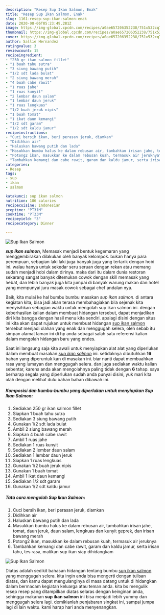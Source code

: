 ```yaml
---
description: "Resep Sup Ikan Salmon, Enak"
title: "Resep Sup Ikan Salmon, Enak"
slug: 1161-resep-sup-ikan-salmon-enak
date: 2020-08-06T05:23:49.281Z
image: https://img-global.cpcdn.com/recipes/a0ae657206352238/751x532cq70/sup-ikan-salmon-foto-resep-utama.jpg
thumbnail: https://img-global.cpcdn.com/recipes/a0ae657206352238/751x532cq70/sup-ikan-salmon-foto-resep-utama.jpg
cover: https://img-global.cpcdn.com/recipes/a0ae657206352238/751x532cq70/sup-ikan-salmon-foto-resep-utama.jpg
author: Sallie Hernandez
ratingvalue: 3
reviewcount: 15
recipeingredient:
- "250 gr ikan salmon fillet"
- "1 buah tahu sutra"
- "3 siung bawang putih"
- "1/2 sdt lada bulat"
- "2 siung bawang merah"
- "4 buah cabe rawit"
- "1 ruas jahe"
- "1 ruas kunyit"
- "2 lembar daun salam"
- "1 lembar daun jeruk"
- "1 ruas lengkuas"
- "1/2 buah jeruk nipis"
- "1 buah tomat"
- "1 ikat daun kemangi"
- "1/2 sdt garam"
- "1/2 sdt kaldu jamur"
recipeinstructions:
- "Cuci bersih ikan, beri perasan jeruk, diamkan"
- "Didihkan air"
- "Haluskan bawang putih dan lada"
- "Masukkan bumbu halus ke dalam rebusan air, tambahkan irisan jahe, tomat, daun jeruk, daun salam, lengkuas dan kunyit geprek, dan irisan bawang merah"
- "Potong2 ikan, masukkan ke dalam rebusan kuah, termasuk air jeruknya"
- "Tambahkan kemangi dan cabe rawit, garam dan kaldu jamur, serta irisan tahu, tes rasa, matikan sup ikan siap dihidangkam"
categories:
- Resep
tags:
- sup
- ikan
- salmon

katakunci: sup ikan salmon 
nutrition: 106 calories
recipecuisine: Indonesian
preptime: "PT31M"
cooktime: "PT33M"
recipeyield: "3"
recipecategory: Dinner

---
```



![Sup Ikan Salmon](https://img-global.cpcdn.com/recipes/a0ae657206352238/751x532cq70/sup-ikan-salmon-foto-resep-utama.jpg)

<b><i>sup ikan salmon</i></b>, Memasak menjadi bentuk kegemaran yang menggembirakan dilakukan oleh banyak kelompok. bukan hanya para perempuan, sebagian laki laki juga banyak juga yang tertarik dengan hobi ini. walau hanya untuk sekedar seru seruan dengan rekan atau memang sudah menjadi hobi dalam dirinya. maka dari itu dalam dunia restoran sekarang sangat banyak ditemukan cowok dengan skill memasak yang hebat, dan lebih banyak juga kita jumpai di banyak warung makan dan hotel yang mempunyai juru masak cowok sebagai chef andalan nya.



Baik, kita mulai ke hal bumbu bumbu masakan <i>sup ikan salmon</i>. di antara kegiatan kita, bisa jadi akan terasa membahagiakan bila sejenak kita menyisihkan sebagian waktu untuk mengolah sup ikan salmon ini. dengan keberhasilan kalian dalam membuat hidangan tersebut, dapat menjadikan diri kita bangga dengan hasil menu kita sendiri. apalagi disini dengan situs ini kita akan dapat rujukan untuk membuat hidangan <u>sup ikan salmon</u> tersebut menjadi olahan yang enak dan menggugah selera, oleh sebab itu simpan alamat laman ini di hp anda sebagai salah satu referensi kalian dalam mengolah hidangan baru yang endes.


Saat ini langsung saja kita awali untuk menyiapkan alat alat yang diperlukan dalam membuat masakan <u><i>sup ikan salmon</i></u> ini. setidaknya dibutuhkan <b>16</b> bahan yang diperuntuk kan di masakan ini. biar nanti dapat membuahkan rasa yang lumayan dan menggugah selera. dan juga sediakan waktu kalian sebentar, karena anda akan mengolahnya paling tidak dengan <b>6</b> tahap. saya berharap segala yang diperlukan sudah anda punyai disini, yuk mari kita olah dengan melihat dulu bahan bahan dibawah ini.

<!--inarticleads1-->

##### Komposisi dan bumbu-bumbu yang diperlukan untuk menyiapkan Sup Ikan Salmon:

1. Sediakan 250 gr ikan salmon fillet
1. Siapkan 1 buah tahu sutra
1. Sediakan 3 siung bawang putih
1. Gunakan 1/2 sdt lada bulat
1. Ambil 2 siung bawang merah
1. Siapkan 4 buah cabe rawit
1. Ambil 1 ruas jahe
1. Sediakan 1 ruas kunyit
1. Sediakan 2 lembar daun salam
1. Sediakan 1 lembar daun jeruk
1. Siapkan 1 ruas lengkuas
1. Gunakan 1/2 buah jeruk nipis
1. Gunakan 1 buah tomat
1. Ambil 1 ikat daun kemangi
1. Sediakan 1/2 sdt garam
1. Gunakan 1/2 sdt kaldu jamur




<!--inarticleads2-->

##### Tata cara mengolah Sup Ikan Salmon:

1. Cuci bersih ikan, beri perasan jeruk, diamkan
1. Didihkan air
1. Haluskan bawang putih dan lada
1. Masukkan bumbu halus ke dalam rebusan air, tambahkan irisan jahe, tomat, daun jeruk, daun salam, lengkuas dan kunyit geprek, dan irisan bawang merah
1. Potong2 ikan, masukkan ke dalam rebusan kuah, termasuk air jeruknya
1. Tambahkan kemangi dan cabe rawit, garam dan kaldu jamur, serta irisan tahu, tes rasa, matikan sup ikan siap dihidangkam
<img src="//assets-global.cpcdn.com/assets/icons/button_play-2c75c40dde080a61004c1f40b05d8f140eaff45d7e9e6481dc71c63d2e7c4909.png" alt="Sup Ikan Salmon">



Diatas adalah sedikit bahasan hidangan tentang bumbu <u>sup ikan salmon</u> yang menggugah selera. kita ingin anda bisa mengerti dengan tulisan diatas, dan kamu dapat mengulanginya di masa datang untuk di hidangkan dalam bermacam kegiatan keluarga atau teman anda. kita bs mengulik resep resep yang ditampilkan diatas selaras dengan keinginan anda, sehingga makanan <b>sup ikan salmon</b> ini bisa menjadi lebih yummy dan menggugah selera lagi. demikianlah penjabaran singkat ini, sampai jumpa lagi di lain waktu. kami harap hari anda menyenangkan.
